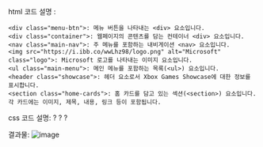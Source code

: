 html 코드 설명 : 

```
<div class="menu-btn">: 메뉴 버튼을 나타내는 <div> 요소입니다.
<div class="container">: 웹페이지의 콘텐츠를 담는 컨테이너 <div> 요소입니다.
<nav class="main-nav">: 주 메뉴를 포함하는 내비게이션 <nav> 요소입니다.
<img src="https://i.ibb.co/wwLhz98/logo.png" alt="Microsoft" class="logo">: Microsoft 로고를 나타내는 이미지 요소입니다.
<ul class="main-menu">: 메인 메뉴를 포함하는 목록(<ul>) 요소입니다.
<header class="showcase">: 헤더 요소로서 Xbox Games Showcase에 대한 정보를 표시합니다.
<section class="home-cards">: 홈 카드를 담고 있는 섹션(<section>) 요소입니다. 각 카드에는 이미지, 제목, 내용, 링크 등이 포함됩니다.
```
css 코드 설명: ? ? ? 

결과물:
![image](https://github.com/kangjungmook/web_site/assets/106642094/0e4df9f5-39b9-4120-b92a-dbe1afb89413)



